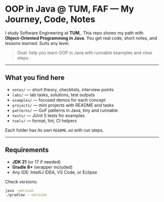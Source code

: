# OOP in Java @ TUM, FAF — My Journey, Code, Notes

I study Software Engineering at **TUM**,. This repo shows my path with **Object-Oriented Programming in Java**. You get real code, short notes, and lessons learned. Suits any level.

> Goal: help you learn OOP in Java with runnable examples and clear steps.

---

## What you find here

- `notes/` — short theory, checklists, interview points
- `labs/` — lab tasks, solutions, test outputs
- `examples/` — focused demos for each concept
- `projects/` — mini projects with README and tasks
- `patterns/` — GoF patterns in Java, tiny and runnable
- `tests/` — JUnit 5 tests for examples
- `tools/` — format, lint, CI helpers

Each folder has its own `README.md` with run steps.

---

## Requirements

- **JDK 21** (or 17 if needed)
- **Gradle 8+** (wrapper included)
- Any IDE: IntelliJ IDEA, VS Code, or Eclipse

Check versions:

```bash
java -version
./gradlew --version
